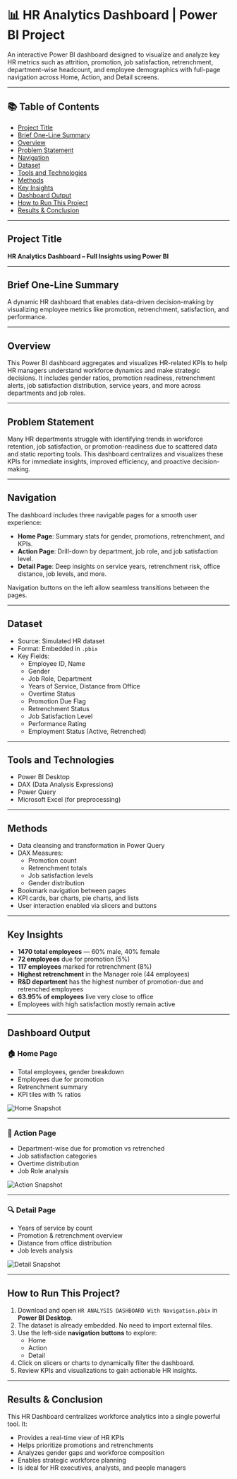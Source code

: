 # 📊 HR Analytics Dashboard | Power BI Project

An interactive Power BI dashboard designed to visualize and analyze key HR metrics such as attrition, promotion, job satisfaction, retrenchment, department-wise headcount, and employee demographics with full-page navigation across Home, Action, and Detail screens.

---

## 📚 Table of Contents
- [Project Title](#project-title)
- [Brief One-Line Summary](#brief-one-line-summary)
- [Overview](#overview)
- [Problem Statement](#problem-statement)
- [Navigation](#navigation)
- [Dataset](#dataset)
- [Tools and Technologies](#tools-and-technologies)
- [Methods](#methods)
- [Key Insights](#key-insights)
- [Dashboard Output](#dashboard-output)
- [How to Run This Project](#how-to-run-this-project)
- [Results & Conclusion](#results--conclusion)

---

## Project Title
**HR Analytics Dashboard – Full Insights using Power BI**

---

## Brief One-Line Summary
A dynamic HR dashboard that enables data-driven decision-making by visualizing employee metrics like promotion, retrenchment, satisfaction, and performance.

---

## Overview
This Power BI dashboard aggregates and visualizes HR-related KPIs to help HR managers understand workforce dynamics and make strategic decisions. It includes gender ratios, promotion readiness, retrenchment alerts, job satisfaction distribution, service years, and more across departments and job roles.

---

## Problem Statement
Many HR departments struggle with identifying trends in workforce retention, job satisfaction, or promotion-readiness due to scattered data and static reporting tools. This dashboard centralizes and visualizes these KPIs for immediate insights, improved efficiency, and proactive decision-making.

---

## Navigation
The dashboard includes three navigable pages for a smooth user experience:
- **Home Page**: Summary stats for gender, promotions, retrenchment, and KPIs.
- **Action Page**: Drill-down by department, job role, and job satisfaction level.
- **Detail Page**: Deep insights on service years, retrenchment risk, office distance, job levels, and more.

Navigation buttons on the left allow seamless transitions between the pages.

---

## Dataset
- Source: Simulated HR dataset
- Format: Embedded in `.pbix`
- Key Fields:
  - Employee ID, Name
  - Gender
  - Job Role, Department
  - Years of Service, Distance from Office
  - Overtime Status
  - Promotion Due Flag
  - Retrenchment Status
  - Job Satisfaction Level
  - Performance Rating
  - Employment Status (Active, Retrenched)

---

## Tools and Technologies
- Power BI Desktop
- DAX (Data Analysis Expressions)
- Power Query
- Microsoft Excel (for preprocessing)

---

## Methods
- Data cleansing and transformation in Power Query
- DAX Measures:
  - Promotion count
  - Retrenchment totals
  - Job satisfaction levels
  - Gender distribution
- Bookmark navigation between pages
- KPI cards, bar charts, pie charts, and lists
- User interaction enabled via slicers and buttons

---

## Key Insights
- **1470 total employees** — 60% male, 40% female
- **72 employees** due for promotion (5%)
- **117 employees** marked for retrenchment (8%)
- **Highest retrenchment** in the Manager role (44 employees)
- **R&D department** has the highest number of promotion-due and retrenched employees
- **63.95% of employees** live very close to office
- Employees with high satisfaction mostly remain active

---

## Dashboard Output

### 🏠 Home Page
- Total employees, gender breakdown
- Employees due for promotion
- Retrenchment summary
- KPI tiles with % ratios

![Home Snapshot](Snapshot%20of%20HR%20Analysis%20Dashboard%20(HOME).png)

---

### 🚀 Action Page
- Department-wise due for promotion vs retrenched
- Job satisfaction categories
- Overtime distribution
- Job Role analysis

![Action Snapshot](Snapshot%20of%20HR%20Analysis%20Dashboard%20(ACTION).png)

---

### 🔍 Detail Page
- Years of service by count
- Promotion & retrenchment overview
- Distance from office distribution
- Job levels analysis

![Detail Snapshot](Snapshot%20of%20HR%20Analysis%20Dashboard%20(DETAIL).png)

---

## How to Run This Project?

1. Download and open `HR ANALYSIS DASHBOARD With Navigation.pbix` in **Power BI Desktop**.
2. The dataset is already embedded. No need to import external files.
3. Use the left-side **navigation buttons** to explore:
   - Home
   - Action
   - Detail
4. Click on slicers or charts to dynamically filter the dashboard.
5. Review KPIs and visualizations to gain actionable HR insights.

---

## Results & Conclusion
This HR Dashboard centralizes workforce analytics into a single powerful tool. It:
- Provides a real-time view of HR KPIs
- Helps prioritize promotions and retrenchments
- Analyzes gender gaps and workforce composition
- Enables strategic workforce planning
- Is ideal for HR executives, analysts, and people managers

